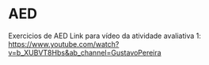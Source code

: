 # AED
Exercicios de AED
Link para vídeo da atividade avaliativa 1: https://www.youtube.com/watch?v=b_XUBVT8Hbs&ab_channel=GustavoPereira
